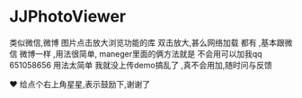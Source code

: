 # JJPhotoViewer
类似微信,微博 图片点击放大浏览功能的库
双击放大,甚么网络加载  都有 
,基本跟微信 微博一样
,用法很简单, maneger里面的俩方法就是 
不会用可以加我qq 651058656 
用法太简单 我就没上传demo搞乱了
,真不会用加,随时问与反馈

❤ 给点个右上角星星,表示鼓励下,谢谢了
